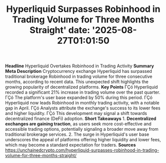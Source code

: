 ﻿---
title: "Hyperliquid Surpasses Robinhood in Trading Volume for Three Months Straight'
date: '2025-08-27T01:01:50"
category: "Markets"
summary: ""
slug: "hyperliquid surpasses robinhood in trading volume for three "
source_urls:
  - "https://unchainedcrypto.com/hyperliquid-surpasses-robinhood-in-trading-volume-for-three-months-straight/"
seo:
  title: "Hyperliquid Surpasses Robinhood in Trading Volume for Three Months Straight | Hash n Hedge'
  description: '"
  keywords: ["news", "markets", "brief"]
---
**Headline** Hyperliquid Overtakes Robinhood in Trading Activity  **Summary Meta Description** Cryptocurrency exchange Hyperliquid has surpassed traditional brokerage Robinhood in trading volume for three consecutive months, according to recent data. This unexpected shift highlights the growing popularity of decentralized platforms.  **Key Points**  ΓÇó Hyperliquid recorded a significant 21% increase in trading volume over the past quarter. ΓÇó The platform's user base expanded by 50% during this period. ΓÇó Hyperliquid now leads Robinhood in monthly trading activity, with a notable gap in April. ΓÇó Analysts attribute the exchange's success to its lower fees and higher liquidity. ΓÇó This development may signal a shift towards decentralized finance (DeFi) adoption.  **Short Takeaways**  1. **Decentralized exchanges are gaining traction**, as users seek more cost-effective and accessible trading options, potentially signaling a broader move away from traditional brokerage services. 2. The surge in Hyperliquid's user base underscores the appeal of platforms offering higher liquidity and lower fees, which may become a standard expectation for traders.  **Sources** https://unchainedcrypto.com/hyperliquid-surpasses-robinhood-in-trading-volume-for-three-months-straight/ 
